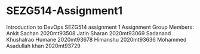 # SEZG514-Assignment1
Introduction to DevOps SEZG514 assignment 1
Assignment Group Members:
Ankit Sachan 2020mt93508
Jatin Sharan 2020mt93069
Sadanand Khushalrao Humane 2020mt93678
Himanshu  2020mt93636
Mohammed Asadullah khan 2020mt93729

